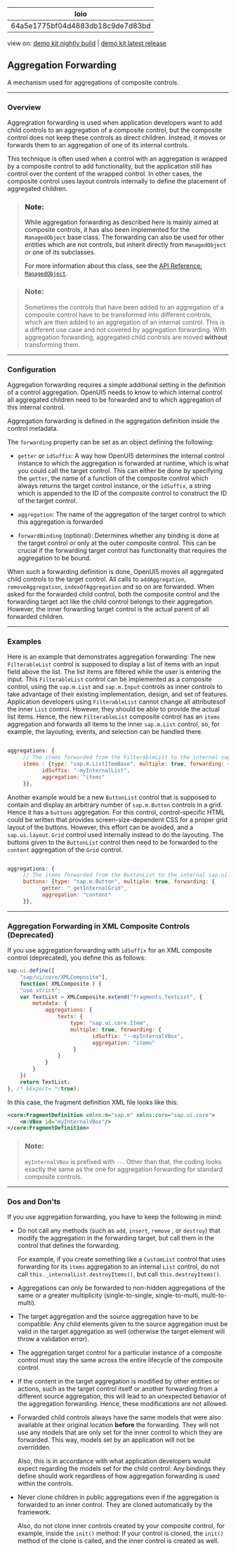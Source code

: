 <!-- loio64a5e1775bf04d4883db18c9de7d83bd -->

| loio |
| -----|
| 64a5e1775bf04d4883db18c9de7d83bd |

<div id="loio">

view on: [demo kit nightly build](https://sdk.openui5.org/nightly/#/topic/64a5e1775bf04d4883db18c9de7d83bd) | [demo kit latest release](https://sdk.openui5.org/topic/64a5e1775bf04d4883db18c9de7d83bd)</div>

## Aggregation Forwarding

A mechanism used for aggregations of composite controls.

***

<a name="loio64a5e1775bf04d4883db18c9de7d83bd__section_kyq_3m5_scb"/>

### Overview

Aggregration forwarding is used when application developers want to add child controls to an aggregation of a composite control, but the composite control does not keep these controls as direct children. Instead, it moves or forwards them to an aggregation of one of its internal controls.

This technique is often used when a control with an aggregation is wrapped by a composite control to add functionality, but the application still has control over the content of the wrapped control. In other cases, the composite control uses layout controls internally to define the placement of aggregated children.

> ### Note:  
> While aggregation forwarding as described here is mainly aimed at composite controls, it has also been implemented for the `ManagedObject` base class. The forwarding can also be used for other entities which are not controls, but inherit directly from `ManagedObject` or one of its subclasses.
> 
> For more information about this class, see the [API Reference: `ManagedObject`](https://sdk.openui5.org/api/sap.ui.base.ManagedObject/methods/sap.ui.base.ManagedObject.extend). 

> ### Note:  
> Sometimes the controls that have been added to an aggregation of a composite control have to be transformed into different controls, which are then added to an aggregation of an internal control. This is a different use case and not covered by aggregation forwarding. With aggregation forwarding, aggregated child controls are moved **without** transforming them.

***

<a name="loio64a5e1775bf04d4883db18c9de7d83bd__section_vlk_km5_scb"/>

### Configuration

Aggregation forwarding requires a simple additional setting in the definition of a control aggregation. OpenUI5 needs to know to which internal control all aggregated children need to be forwarded and to which aggregation of this internal control.

Aggregation forwarding is defined in the aggregation definition inside the control metadata.

The `forwarding` property can be set as an object defining the following:

-   `getter` or `idSuffix`: A way how OpenUI5 determines the internal control instance to which the aggregation is forwarded at runtime, which is what you could call the target control. This can either be done by specifying the `getter`, the name of a function of the composite control which always returns the target control instance, or the `idSuffix`, a string which is appended to the ID of the composite control to construct the ID of the target control.

-   `aggregation`: The name of the aggregation of the target control to which this aggregation is forwarded

-   `forwardBinding` \(optional\): Determines whether any binding is done at the target control or only at the outer composite control. This can be crucial if the forwarding target control has functionality that requires the aggregation to be bound.


When such a forwarding definition is done, OpenUI5 moves all aggregated child controls to the target control. All calls to `addAggregation`, `removeAggregation`, `indexOfAggregation` and so on are forwarded. When asked for the forwarded child control, both the composite control and the forwarding target act like the child control belongs to their aggregation. However, the inner forwarding target control is the actual parent of all forwarded children.

***

<a name="loio64a5e1775bf04d4883db18c9de7d83bd__section_pmd_qm5_scb"/>

### Examples

Here is an example that demonstrates aggregation forwarding: The new `FilterableList` control is supposed to display a list of items with an input field above the list. The list items are filtered while the user is entering the input. This `FilterableList` control can be implemented as a composite control, using the `sap.m.List` and `sap.m.Input` controls as inner controls to take advantage of their existing implementation, design, and set of features. Application developers using `FilterableList` cannot change all attributesof the inner `List` control. However, they should be able to provide the actual list items. Hence, the new `FilterableList` composite control has an `items` aggregation and forwards all items to the inner `sap.m.List` control, so, for example, the layouting, events, and selection can be handled there.

```js

aggregations: {
	 // The items forwarded from the FilterableList to the internal sap.m.List
	 items : {type: "sap.m.ListItemBase", multiple: true, forwarding: {
		   idSuffix: "-myInternalList",
		   aggregation: "items"
	 }},

```

Another example would be a new `ButtonList` control that is supposed to contain and display an arbitrary number of `sap.m.Button` controls in a grid. Hence it has a `buttons` aggregation. For this control, control-specific HTML could be written that provides screen-size-dependent CSS for a proper grid layout of the buttons. However, this effort can be avoided, and a `sap.ui.layout.Grid` control used internally instead to do the layouting. The buttons given to the `ButtonList` control then need to be forwarded to the `content` aggregation of the `Grid` control.

```js

aggregations: {
	 // The items forwarded from the ButtonList to the internal sap.ui.layout.Grid
	 buttons: {type: "sap.m.Button", multiple: true, forwarding: {
		   getter: "_getInternalGrid",
		   aggregation: "content"
	 }},
```

***

<a name="loio64a5e1775bf04d4883db18c9de7d83bd__section_fbk_l3q_ddb"/>

### Aggregation Forwarding in XML Composite Controls \(Deprecated\)

If you use aggregation forwarding with `idSuffix` for an XML composite control \(deprecated\), you define this as follows:

```js
sap.ui.define([
    "sap/ui/core/XMLComposite"], 
    function( XMLComposite ) {
    "use strict";
    var TextList = XMLComposite.extend("fragments.TextList", {
        metadata: {
            aggregations: {
                texts: { 
                    type: "sap.ui.core.Item",
                    multiple: true, forwarding: {
                           idSuffix: "--myInternalVBox",
                           aggregation: "items"
                     }
                }
            }
        }
    })
    return TextList;
}, /* bExport= */true);
```

In this case, the fragment definition XML file looks like this:

```xml
<core:FragmentDefinition xmlns:m="sap.m" xmlns:core="sap.ui.core">
    <m:VBox id="myInternalVBox"/>
</core:FragmentDefinition>
```

> ### Note:  
> `myInternalVBox` is prefixed with `--`. Other than that, the coding looks exactly the same as the one for aggregation forwarding for standard composite controls.

***

<a name="loio64a5e1775bf04d4883db18c9de7d83bd__section_b14_ym5_scb"/>

### Dos and Don'ts

If you use aggregation forwarding, you have to keep the following in mind:

-   Do not call any methods \(such as `add`, `insert`, `remove` , or `destroy`\) that modify the aggregation in the forwarding target, but call them in the control that defines the forwarding.

    For example, if you create something like a `CustomList` control that uses forwarding for its `items` aggregation to an internal `List` control, do not call `this._internalList.destroyItems()`, but call `this.destroyItems()`.

-   Aggregations can only be forwarded to non-hidden aggregations of the same or a greater multiplicity \(single-to-single, single-to-multi, multi-to-multi\).

-   The target aggregation and the source aggregation have to be compatible: Any child elements given to the source aggregation must be valid in the target aggregation as well \(otherwise the target element will throw a validation error\).

-   The aggregation target control for a particular instance of a composite control must stay the same across the entire lifecycle of the composite control.

-   If the content in the target aggregation is modified by other entities or actions, such as the target control itself or another forwarding from a different source aggregation, this will lead to an unexpected behavior of the aggregation forwarding. Hence, these modifications are not allowed.

-   Forwarded child controls always have the same models that were also available at their original location **before** the forwarding. They will not use any models that are only set for the inner control to which they are forwarded. This way, models set by an application will not be overridden.

    Also, this is in accordance with what application developers would expect regarding the models set for the child control: Any bindings they define should work regardless of how aggregation forwarding is used within the controls.

-   Never clone children in public aggregations even if the aggregation is forwarded to an inner control. They are cloned automatically by the framework.

    Also, do not clone inner controls created by your composite control, for example, inside the `init()` method: If your control is cloned, the `init()` method of the clone is called, and the inner control is created as well.


